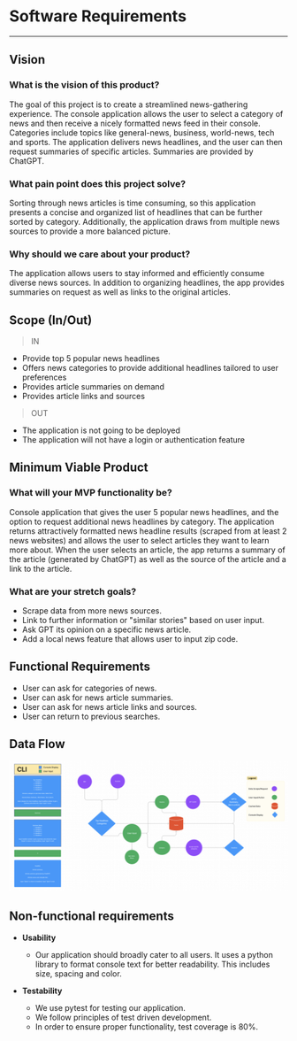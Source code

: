 # Software Requirements

---

## Vision

### What is the vision of this product?

The goal of this project is to create a streamlined news-gathering experience. The console application allows the user to select a category of news and then receive a nicely formatted news feed in their console. Categories include topics like general-news, business, world-news, tech and sports. The application delivers news headlines, and the user can then request summaries of specific articles. Summaries are provided by ChatGPT.

### What pain point does this project solve?

Sorting through news articles is time consuming, so this application presents a concise and organized list of headlines that can be further sorted by category. Additionally, the application draws from multiple news sources to provide a more balanced picture.

### Why should we care about your product?

The application allows users to stay informed and efficiently consume diverse news sources. In addition to organizing headlines, the app provides summaries on request as well as links to the original articles.

## Scope (In/Out)

>IN

* Provide top 5 popular news headlines
* Offers news categories to provide additional headlines tailored to user preferences
* Provides article summaries on demand
* Provides article links and sources

>OUT

* The application is not going to be deployed
* The application will not have a login or authentication feature



## Minimum Viable Product

### What will your MVP functionality be?

Console application that gives the user 5 popular news headlines, and the option to request additional news headlines by category. The application returns attractively formatted news headline results (scraped from at least 2 news websites) and allows the user to select articles they want to learn more about. When the user selects an article, the app returns a summary of the article (generated by ChatGPT) as well as the source of the article and a link to the article.

### What are your stretch goals?

* Scrape data from more news sources.
* Link to further information or "similar stories" based on user input.
* Ask GPT its opinion on a specific news article.
* Add a local news feature that allows user to input zip code.

## Functional Requirements

* User can ask for categories of news.
* User can ask for news article summaries.
* User can ask for news article links and sources.
* User can return to previous searches.


## Data Flow

![wireframe and domain model](img/wireframe&domain_model.png)


## Non-functional requirements

* **Usability** 
  * Our application should broadly cater to all users. It uses a python library to format console text for better readability. This includes size, spacing and color.

* **Testability** 
  * We use pytest for testing our application. 
  * We follow principles of test driven development.
  * In order to ensure proper functionality, test coverage is 80%.
